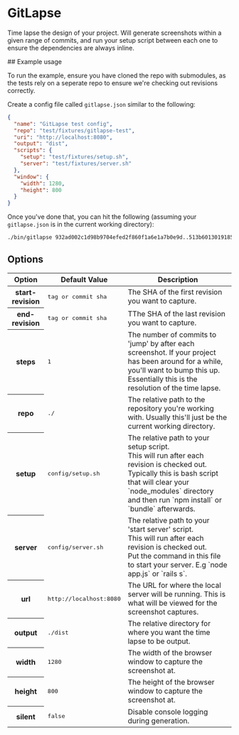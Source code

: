 # GitLapse

Time lapse the design of your project. Will generate screenshots within a given range of commits, and run your setup script between each one to ensure the dependencies are always inline.

## Example usage

To run the example, ensure you have cloned the repo with submodules, as the tests rely on a seperate repo to ensure we're checking out revisions correctly.

Create a config file called `gitlapse.json` similar to the following:

```json
{
  "name": "GitLapse test config",
  "repo": "test/fixtures/gitlapse-test",
  "uri": "http://localhost:8080",
  "output": "dist",
  "scripts": {
    "setup": "test/fixtures/setup.sh",
    "server": "test/fixtures/server.sh"
  },
  "window": {
    "width": 1280,
    "height": 800
  }
}
```

Once you've done that, you can hit the following (assuming your `gitlapse.json` is in the current working directory):

```sh
./bin/gitlapse 932ad002c1d98b9704efed2f860f1a6e1a7b0e9d..513b6013019185fd968b29db0058daf2215c8064
```

## Options

<table>
  <thead>
    <tr>
      <th>Option</th>
      <th>Default Value</th>
      <th>Description</th>
    </tr>
  </thead>
  <tbody>
    <tr>
      <th>start-revision</th>
      <td>
<pre>tag or commit sha</pre>
      </td>
      <td>The SHA of the first revision you want to capture.</td>
    </tr>
    <tr>
      <th>end-revision</th>
      <td>
<pre>tag or commit sha</pre>
      </td>
      <td>TThe SHA of the last revision you want to capture.</td>
    </tr>
    <tr>
      <th>steps</th>
      <td>
<pre>1</pre>
      </td>
      <td>The number of commits to 'jump' by after each screenshot. If your project has been around for a while, you'll want to bump this up. Essentially this is the resolution of the time lapse.</td>
    </tr>
    <tr>
      <th>repo</th>
      <td>
<pre>./</pre>
      </td>
      <td>The relative path to the repository you're working with. Usually this'll just be the current working directory.</td>
    </tr>
    <tr>
      <th>setup</th>
      <td>
<pre>config/setup.sh</pre>
      </td>
      <td>The relative path to your setup script.<br>
      This will run after each revision is checked out.<br>
      Typically this is bash script that will clear your `node_modules` directory and then run `npm install` or `bundle` afterwards. </td>
    </tr>
    <tr>
      <th>server</th>
      <td>
<pre>config/server.sh</pre>
      </td>
      <td>The relative path to your 'start server' script.<br>
      This will run after each revision is checked out.<br>
      Put the command in this file to start your server. E.g `node app.js` or `rails s`. </td>
    </tr>
    <tr>
      <th>url</th>
      <td>
<pre>http://localhost:8080</pre>
      </td>
      <td>The URL for where the local server will be running. This is what will be viewed for the screenshot captures.</td>
    </tr>
    <tr>
      <th>output</th>
      <td>
<pre>./dist</pre>
      </td>
      <td>The relative directory for where you want the time lapse to be output.</td>
    </tr>
    <tr>
      <th>width</th>
      <td>
<pre>1280</pre>
      </td>
      <td>The width of the browser window to capture the screenshot at.</td>
    </tr>
    <tr>
      <th>height</th>
      <td>
<pre>800</pre>
      </td>
      <td>The height of the browser window to capture the screenshot at.</td>
    </tr>
    <tr>
      <th>silent</th>
      <td>
<pre>false</pre>
      </td>
      <td>Disable console logging during generation.</td>
    </tr>
</tbody>
</table>
